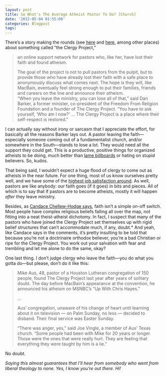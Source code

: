 ```yaml
---
layout: post
title: So What's The Average Atheist Pastor To Do? [Church]
date: '2012-05-04 01:55:00'
categories: Blogpost
tags:
---
```



There’s a story making the rounds (see [here](http://www.usatoday.com/news/religion/story/2012-04-30/pastor-lost-faith/54651274/1) and [here](http://www.huffingtonpost.com/2012/05/01/clergy-lost-faith-family-jobs_n_1465953.html), among other places) about something called “the Clergy Project,”

> an online support network for pastors who, like her, have lost their faith and found atheism.
> 
> The goal of the project is not to pull pastors from the pulpit, but to provide those who have already lost their faith with a safe place to anonymously discuss what comes next. The hope is they will, like MacBain, eventually feel strong enough to put their families, friends and careers on the line and announce their atheism.  
> “When you leave the ministry, you can lose all of that,” said Dan Barker, a former minister, co-president of the Freedom From Religion Foundation and a founder of The Clergy Project. “You have to ask yourself, ‘Who am I now?’ … The Clergy Project is a place where their self-respect is restored.”

I can actually say without irony or sarcasm that I appreciate the effort, for basically all the reasons Barker lays out. A pastor leaving the faith—especially someone coming out of a fundamentalist church, and/or somewhere in the South—stands to lose a lot. They would need all the support they could get. This is a productive, positive things for organized atheists to be doing, much better than [lame billboards](http://www.religiondispatches.org/archive/atheologies/5823/can_atheist_billboards_kill_religion/) or hating on stupid believers. So, kudos.

That being said, I wouldn’t expect a huge flood of clergy to come out as atheists in the near future. For one thing, most of us know ourselves pretty well, and we have some of the [highest job satisfaction around](http://www.baptiststandard.com/index.php?option=com_content&task=view&id=6410&Itemid=135). As well, pastors are like anybody: our faith goes (if it goes) in bits and pieces. All of which is to say that if pastors are to become atheists, mostly it will happen *after* they leave ministry.

Besides, as [Candace Chellew-Hodge says](http://www.religiondispatches.org/dispatches/candacechellew-hodge/5937/clergy_come_out_as_atheists/?comments=view&cID=27425&pID=27419#c27425), faith isn’t a simple on-off switch. Most people have complex religious beliefs falling all over the map, not fitting into a neat theist-atheist dichotomy. In fact, I suspect that many of the pastors who have joined the Clergy Project set themselves up with rigid belief structures that can’t accommodate much, if any, doubt.* And yeah, like Candace says in the comments, it’s pretty insulting to be told that because you’re not a doctrinaire orthodox believer, you’re a bad Christian or ripe for the Clergy Project. You work out your salvation with fear and trembling and let me alone to do the same, okay?

One last thing. I don’t judge clergy who leave the faith—you do what you gotta do—but please, don’t do it like this:

> Mike Aus, 48, pastor of a Houston Lutheran congregation of 150 people, found The Clergy Project last year after years of solitary doubt. The day before MacBain’s appearance at the convention, he announced his atheism on MSNBC’s “Up With Chris Hayes.”
> 
> …
> 
> Aus’ congregation, unaware of his change of heart until learning about it on television — on Palm Sunday, no less — decided to disband. Their final service was Easter Sunday.
> 
> “There was anger, yes,” said Joe Vingle, a member of Aus’ Texas church. “Some people had been with Mike for 20 years or longer. Those were the ones that were really hurt. They are feeling that everything they were taught by him is a lie.”

No doubt.

*Saying this almost guarantees that I’ll hear from somebody who went from liberal theology to none. Yes, I know you’re out there. Hi!*


